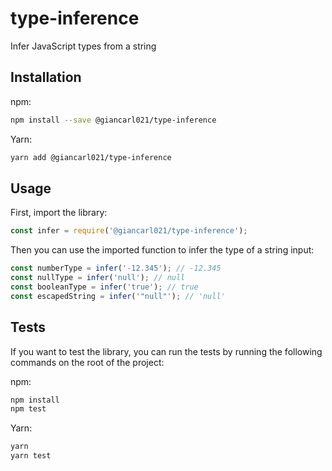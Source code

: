 # type-inference

Infer JavaScript types from a string

## Installation

npm:

```bash
npm install --save @giancarl021/type-inference
```

Yarn:

```bash
yarn add @giancarl021/type-inference
```

## Usage

First, import the library:

```javascript
const infer = require('@giancarl021/type-inference');
```

Then you can use the imported function to infer the type of a string input:

```javascript
const numberType = infer('-12.345'); // -12.345
const nullType = infer('null'); // null
const booleanType = infer('true'); // true
const escapedString = infer('"null"'); // 'null'
```

## Tests

If you want to test the library, you can run the tests by running the following commands on the root of the project:

npm:

```bash
npm install
npm test
```

Yarn:

```bash
yarn
yarn test
```
